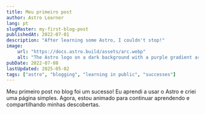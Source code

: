 ```yaml
---
title: Meu primeiro post
author: Astro Learner
lang: pt
slugMaster: my-first-blog-post
publishedAt: 2022-07-01
description: "After learning some Astro, I couldn't stop!"
image:
    url: "https://docs.astro.build/assets/arc.webp"
    alt: "The Astro logo on a dark background with a purple gradient arc."
pubDate: 2022-07-08
lastUpdated: 2025-05-02
tags: ["astro", "blogging", "learning in public", "successes"]
---
```

Meu primeiro post no blog foi um sucesso! Eu aprendi a usar o Astro e criei uma página simples. Agora, estou animado para continuar aprendendo e compartilhando minhas descobertas.

